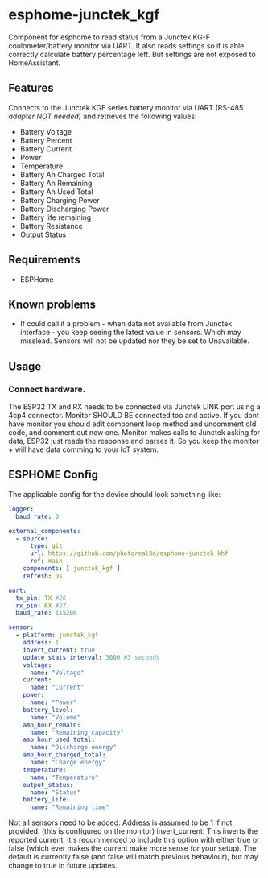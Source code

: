 # esphome-junctek_kgf
Component for esphome to read status from a Junctek KG-F coulometer/battery monitor via UART. It also reads settings so it is able correctly calculate battery percentage left. But settings are not exposed to HomeAssistant.

## Features
Connects to the Junctek KGF series battery monitor via UART (RS-485 *adapter NOT needed*) and retrieves the following values:

* Battery Voltage
* Battery Percent
* Battery Current
* Power
* Temperature
* Battery Ah Charged Total
* Battery Ah Remaining
* Battery Ah Used Total
* Battery Charging Power
* Battery Discharging Power
* Battery life remaining
* Battery Resistance
* Output Status

## Requirements
* ESPHome

## Known problems
* If could call it a problem - when data not available from Junctek interface - you keep seeing the latest value in sensors. Which may misslead. Sensors will not be updated nor they be set to Unavailable.

## Usage
### Connect hardware.
The ESP32 TX and RX needs to be connected via Junctek LINK port using a 4cp4 connector. Monitor SHOULD BE connected too and active. If you dont have monitor you should edit component loop method and uncomment old code, and comment out new one. Monitor makes calls to Junctek asking for data, ESP32 just reads the response and parses it. So you keep the monitor + will have data comming to your IoT system.

## ESPHOME Config
The applicable config for the device should look something like:

```yaml
logger:
  baud_rate: 0

external_components:
  - source:
      type: git
      url: https://github.com/photoreal3d/esphome-junctek_khf
      ref: main
    components: [ junctek_kgf ]
    refresh: 0s

uart:
  tx_pin: TX #26
  rx_pin: RX #27
  baud_rate: 115200

sensor:
  - platform: junctek_kgf
    address: 1
    invert_current: true
    update_stats_interval: 3000 #3 seconds
    voltage:
      name: "Voltage"
    current:
      name: "Current"
    power:
      name: "Power"
    battery_level:
      name: "Volume"
    amp_hour_remain:
      name: "Remaining capacity"
    amp_hour_used_total:
      name: "Discharge energy"
    amp_hour_charged_total:
      name: "Charge energy"
    temperature:
      name: "Temperature"
    output_status:
      name: "Status"
    battery_life:
      name: "Remaining time"
```

Not all sensors need to be added.
Address is assumed to be 1 if not provided. (this is configured on the monitor)
invert_current: This inverts the reported current, it's recommended to include this option with either true or false (which ever makes the current make more sense for your setup). The default is currently false (and false will match previous behaviour), but may change to true in future updates.

